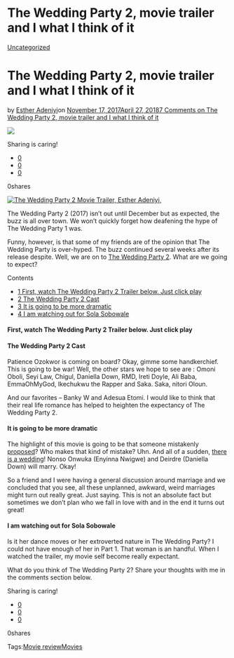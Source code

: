 # The Wedding Party 2, movie trailer and I what I think of it

[Uncategorized](https://estheradeniyi.com/category/uncategorized/)
# The Wedding Party 2, movie trailer and I what I think of it

by [Esther Adeniyi](https://estheradeniyi.com/author/esther-adeniyi/)on [November 17, 2017April 27, 2018](https://estheradeniyi.com/the-wedding-party-2-movie-trailer-and-i/)[7 Comments on The Wedding Party 2, movie trailer and I what I think of it](https://estheradeniyi.com/the-wedding-party-2-movie-trailer-and-i/#comments)

![](https://estheradeniyi.com/wp-content/uploads/2017/11/The-WeddingParty-3-.jpg)

Sharing is caring!

- [0](https://www.facebook.com/sharer/sharer.php?u=https%3A%2F%2Festheradeniyi.com%2Fthe-wedding-party-2-movie-trailer-and-i%2F&amp;t=The%20Wedding%20Party%202%2C%20movie%20trailer%20and%20I%20what%20I%20think%20of%20it)
- [0](https://twitter.com/intent/tweet?text=The%20Wedding%20Party%202%2C%20movie%20trailer%20and%20I%20what%20I%20think%20of%20it&amp;url=https%3A%2F%2Festheradeniyi.com%2Fthe-wedding-party-2-movie-trailer-and-i%2F)
- [0](#)

0shares

[![The Wedding Party 2 Movie Trailer, Esther Adeniyi,](https://estheradeniyi.com/wp-content/uploads/2017/11/The-WeddingParty-3--1024x576.jpg)](https://estheradeniyi.com/wp-content/uploads/2017/11/The-WeddingParty-3--1024x576.jpg)

The Wedding Party 2 (2017) isn&#x2019;t out until December but as expected, the buzz is all over town. We won&#x2019;t quickly forget how deafening the hype of The Wedding Party 1 was.

Funny, however, is that some of my friends are of the opinion that The Wedding Party is over-hyped. The buzz continued several weeks after its release despite. Well, we are on to [The Wedding Party 2](http://www.pulse.ng/entertainment/movies/10-things-we-know-about-the-wedding-party-2-id7444709.html). What are we going to expect?

Contents

- [1 First, watch The Wedding Party 2 Trailer below. Just click play](#First_watch_The_Wedding_Party_2_Trailer_below_Just_click_play)
- [2 The Wedding Party 2 Cast](#The_Wedding_Party_2_Cast)
- [3 It is going to be more dramatic](#It_is_going_to_be_more_dramatic)
- [4 I am watching out for Sola Sobowale](#I_am_watching_out_for_Sola_Sobowale)

####  First, watch The Wedding Party 2 Trailer below. Just click play

####  The Wedding Party 2 Cast

 Patience Ozokwor is coming on board? Okay, gimme some handkerchief. This is going to be war! Well, the other stars we hope to see are : Omoni Oboli, Seyi Law, Chigul, Daniella Down, RMD, Ireti Doyle, Ali Baba, EmmaOhMyGod, Ikechukwu the Rapper and Saka. Saka, nitori Oloun.

And our favorites &#x2013; Banky W and Adesua Etomi. I would like to think that their real life romance has helped to heighten the expectancy of The Wedding Party 2.

####  It is going to be more dramatic

 The highlight of this movie is going to be that someone mistakenly [proposed](https://www.estheradeniyi.com/can-you-as-lady-pop-question)? Who makes that kind of mistake? Uhn. And all of a sudden, [there is a wedding](https://www.estheradeniyi.com/how-much-does-wedding-cost)! Nonso Onwuka (Enyinna Nwigwe) and Deirdre (Daniella Down) will marry. Okay!

So a friend and I were having a general discussion around marriage and we concluded that you see, all these unplanned, awkward, weird marriages might turn out really great. Just saying. This is not an absolute fact but sometimes we don&#x2019;t plan who we fall in love with and in the end it turns out great!

####  I am watching out for Sola Sobowale

 Is it her dance moves or her extroverted nature in The Wedding Party? I could not have enough of her in Part 1. That woman is an handful. When I watched the trailer, my movie self become really expectant.

What do you think of The Wedding Party 2? Share your thoughts with me in the comments section below.

Sharing is caring!

- [0](https://www.facebook.com/sharer/sharer.php?u=https%3A%2F%2Festheradeniyi.com%2Fthe-wedding-party-2-movie-trailer-and-i%2F&amp;t=The%20Wedding%20Party%202%2C%20movie%20trailer%20and%20I%20what%20I%20think%20of%20it)
- [0](https://twitter.com/intent/tweet?text=The%20Wedding%20Party%202%2C%20movie%20trailer%20and%20I%20what%20I%20think%20of%20it&amp;url=https%3A%2F%2Festheradeniyi.com%2Fthe-wedding-party-2-movie-trailer-and-i%2F)
- [0](#)

0shares

Tags:[Movie review](https://estheradeniyi.com/tag/movie-review/)[Movies](https://estheradeniyi.com/tag/movies/)